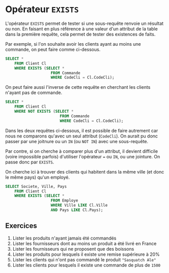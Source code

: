 # Opérateur  `EXISTS`

L'opérateur `EXISTS` permet de tester si une sous-requête renvoie un résultat ou non. En faisant en plus référence à une valeur d'un attribut de la table dans la première requête, cela permet de tester des existences de faits.

Par exemple, si l'on souhaite avoir les clients ayant au moins une commande, on peut faire comme ci-dessous.

```sql
SELECT *
    FROM Client Cl
    WHERE EXISTS (SELECT *
                    FROM Commande
                    WHERE CodeCli = Cl.CodeCli);
```

On peut faire aussi l'inverse de cette requête en cherchant les clients n'ayant pas de commande.

```sql
SELECT *
    FROM Client Cl
    WHERE NOT EXISTS (SELECT *
                        FROM Commande
                        WHERE CodeCli = Cl.CodeCli);
```

Dans les deux requêtes ci-dessous, il est possible de faire autrement car nous ne comparons qu'avec un seul attribut (`CodeCli`). On aurait pu donc passer par une joitnure ou un `IN` (ou `NOT IN`) avec une sous-requête.

Par contre, si on cherche à comparer plus d'un attribut, il devient difficile (voire impossible parfois) d'utiliser l'opérateur `=` ou `IN`, ou une jointure. On passe donc par `EXISTS`.

On cherche ici à trouver des clients qui habitent dans la même ville (et donc le même pays) qu'un employé. 

```sql
SELECT Societe, Ville, Pays
	FROM Client Cl
	WHERE EXISTS (SELECT *
	                FROM Employe
	                WHERE Ville LIKE Cl.Ville
	                AND Pays LIKE Cl.Pays);
```

## Exercices

1. Lister les produits n'ayant jamais été commandés
2. Lister les fournisseurs dont au moins un produit a été livré en France
3. Lister les fournisseurs qui ne proposent que des boissons
4. Lister les produits pour lesquels il existe une remise supérieure à 20%
5. Lister les clients qui n'ont pas commandé le produit `"Sasquatch Ale"`
6. Lister les clients pour lesquels il existe une commande de plus de `1500`